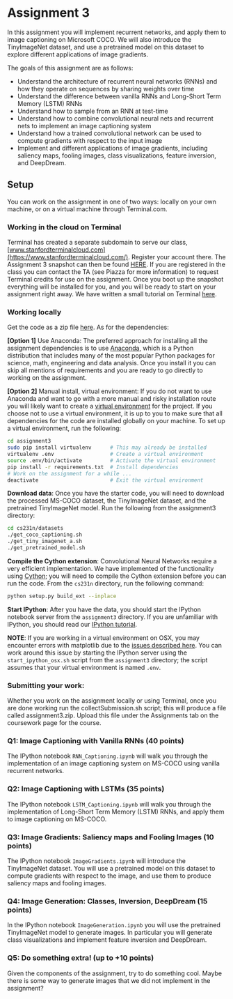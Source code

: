 Assignment 3
============

In this assignment you will implement recurrent networks, and apply them to image captioning on Microsoft COCO. We will also introduce the TinyImageNet dataset, and use a pretrained model on this dataset to explore different applications of image gradients.

The goals of this assignment are as follows:

 * Understand the architecture of recurrent neural networks (RNNs) and how they operate on sequences by sharing weights over time
 * Understand the difference between vanilla RNNs and Long-Short Term Memory (LSTM) RNNs
 * Understand how to sample from an RNN at test-time
 * Understand how to combine convolutional neural nets and recurrent nets to implement an image captioning system
 * Understand how a trained convolutional network can be used to compute gradients with respect to the input image
 * Implement and different applications of image gradients, including saliency maps, fooling images, class visualizations, feature inversion, and DeepDream.

## Setup

You can work on the assignment in one of two ways: locally on your own machine, or on a virtual machine through Terminal.com.

### Working in the cloud on Terminal

Terminal has created a separate subdomain to serve our class, [www.stanfordterminalcloud.com](https://www.stanfordterminalcloud.com/). Register your account there. The Assignment 3 snapshot can then be found [HERE](https://www.stanfordterminalcloud.com/snapshot/29054ca27bc2e8bda888709ba3d9dd07a172cbbf0824152aac49b14a018ffbe5). If you are registered in the class you can contact the TA (see Piazza for more information) to request Terminal credits for use on the assignment. Once you boot up the snapshot everything will be installed for you, and you will be ready to start on your assignment right away. We have written a small tutorial on Terminal [here](http://cs231n.github.io/terminal-tutorial).

### Working locally

Get the code as a zip file [here](http://cs231n.stanford.edu/assignments/2016/winter1516_assignment3.zip). As for the dependencies:

**[Option 1]** Use Anaconda: The preferred approach for installing all the assignment dependencies is to use [Anaconda](https://www.continuum.io/downloads), which is a Python distribution that includes many of the most popular Python packages for science, math, engineering and data analysis. Once you install it you can skip all mentions of requirements and you are ready to go directly to working on the assignment.

**[Option 2]** Manual install, virtual environment: If you do not want to use Anaconda and want to go with a more manual and risky installation route you will likely want to create a [virtual environment](http://docs.python-guide.org/en/latest/dev/virtualenvs/) for the project. If you choose not to use a virtual environment, it is up to you to make sure that all dependencies for the code are installed globally on your machine. To set up a virtual environment, run the following:

```bash
cd assignment3
sudo pip install virtualenv      # This may already be installed
virtualenv .env                  # Create a virtual environment
source .env/bin/activate         # Activate the virtual environment
pip install -r requirements.txt  # Install dependencies
# Work on the assignment for a while ...
deactivate                       # Exit the virtual environment
```

**Download data**: Once you have the starter code, you will need to download the processed MS-COCO dataset, the TinyImageNet dataset, and the pretrained TinyImageNet model. Run the following from the assignment3 directory:

```bash
cd cs231n/datasets
./get_coco_captioning.sh
./get_tiny_imagenet_a.sh
./get_pretrained_model.sh
```

**Compile the Cython extension**: Convolutional Neural Networks require a very efficient implementation. We have implemented of the functionality using [Cython](http://cython.org/); you will need to compile the Cython extension before you can run the code. From the `cs231n` directory, run the following command:

```bash
python setup.py build_ext --inplace
```

**Start IPython**: After you have the data, you should start the IPython notebook server from the `assignment3` directory. If you are unfamiliar with IPython, you should read our [IPython tutorial](http://cs231n.github.io/ipython-tutorial).

**NOTE**: If you are working in a virtual environment on OSX, you may encounter errors with matplotlib due to the [issues described here](http://matplotlib.org/faq/virtualenv_faq.html). You can work around this issue by starting the IPython server using the `start_ipython_osx.sh` script from the `assignment3` directory; the script assumes that your virtual environment is named `.env`.

### Submitting your work:

Whether you work on the assignment locally or using Terminal, once you are done working run the collectSubmission.sh script; this will produce a file called assignment3.zip. Upload this file under the Assignments tab on the coursework page for the course.

### Q1: Image Captioning with Vanilla RNNs (40 points)

The IPython notebook `RNN_Captioning.ipynb` will walk you through the implementation of an image captioning system on MS-COCO using vanilla recurrent networks.

### Q2: Image Captioning with LSTMs (35 points)

The IPython notebook `LSTM_Captioning.ipynb` will walk you through the implementation of Long-Short Term Memory (LSTM) RNNs, and apply them to image captioning on MS-COCO.

### Q3: Image Gradients: Saliency maps and Fooling Images (10 points)

The IPython notebook `ImageGradients.ipynb` will introduce the TinyImageNet dataset. You will use a pretrained model on this dataset to compute gradients with respect to the image, and use them to produce saliency maps and fooling images.

### Q4: Image Generation: Classes, Inversion, DeepDream (15 points)

In the IPython notebook `ImageGeneration.ipynb` you will use the pretrained TinyImageNet model to generate images. In particular you will generate class visualizations and implement feature inversion and DeepDream.

### Q5: Do something extra! (up to +10 points)

Given the components of the assignment, try to do something cool. Maybe there is some way to generate images that we did not implement in the assignment?
